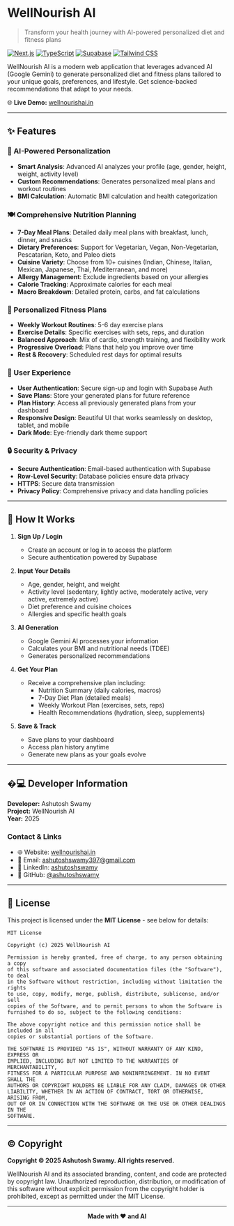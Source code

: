 # WellNourish AI

> Transform your health journey with AI-powered personalized diet and fitness plans

[![Next.js](https://img.shields.io/badge/Next.js-16.0-black?style=flat-square&logo=next.js)](https://nextjs.org/)
[![TypeScript](https://img.shields.io/badge/TypeScript-5-blue?style=flat-square&logo=typescript)](https://www.typescriptlang.org/)
[![Supabase](https://img.shields.io/badge/Supabase-2.76-green?style=flat-square&logo=supabase)](https://supabase.com/)
[![Tailwind CSS](https://img.shields.io/badge/Tailwind-4-38bdf8?style=flat-square&logo=tailwind-css)](https://tailwindcss.com/)

WellNourish AI is a modern web application that leverages advanced AI (Google Gemini) to generate personalized diet and fitness plans tailored to your unique goals, preferences, and lifestyle. Get science-backed recommendations that adapt to your needs.

🌐 **Live Demo:** [wellnourishai.in](https://wellnourishai.in)

---

## ✨ Features

### 🤖 AI-Powered Personalization

- **Smart Analysis**: Advanced AI analyzes your profile (age, gender, height, weight, activity level)
- **Custom Recommendations**: Generates personalized meal plans and workout routines
- **BMI Calculation**: Automatic BMI calculation and health categorization

### 🍽️ Comprehensive Nutrition Planning

- **7-Day Meal Plans**: Detailed daily meal plans with breakfast, lunch, dinner, and snacks
- **Dietary Preferences**: Support for Vegetarian, Vegan, Non-Vegetarian, Pescatarian, Keto, and Paleo diets
- **Cuisine Variety**: Choose from 10+ cuisines (Indian, Chinese, Italian, Mexican, Japanese, Thai, Mediterranean, and more)
- **Allergy Management**: Exclude ingredients based on your allergies
- **Calorie Tracking**: Approximate calories for each meal
- **Macro Breakdown**: Detailed protein, carbs, and fat calculations

### 💪 Personalized Fitness Plans

- **Weekly Workout Routines**: 5-6 day exercise plans
- **Exercise Details**: Specific exercises with sets, reps, and duration
- **Balanced Approach**: Mix of cardio, strength training, and flexibility work
- **Progressive Overload**: Plans that help you improve over time
- **Rest & Recovery**: Scheduled rest days for optimal results

### 👤 User Experience

- **User Authentication**: Secure sign-up and login with Supabase Auth
- **Save Plans**: Store your generated plans for future reference
- **Plan History**: Access all previously generated plans from your dashboard
- **Responsive Design**: Beautiful UI that works seamlessly on desktop, tablet, and mobile
- **Dark Mode**: Eye-friendly dark theme support

### 🔒 Security & Privacy

- **Secure Authentication**: Email-based authentication with Supabase
- **Row-Level Security**: Database policies ensure data privacy
- **HTTPS**: Secure data transmission
- **Privacy Policy**: Comprehensive privacy and data handling policies

---

## 🚀 How It Works

1. **Sign Up / Login**

   - Create an account or log in to access the platform
   - Secure authentication powered by Supabase

2. **Input Your Details**

   - Age, gender, height, and weight
   - Activity level (sedentary, lightly active, moderately active, very active, extremely active)
   - Diet preference and cuisine choices
   - Allergies and specific health goals

3. **AI Generation**

   - Google Gemini AI processes your information
   - Calculates your BMI and nutritional needs (TDEE)
   - Generates personalized recommendations

4. **Get Your Plan**

   - Receive a comprehensive plan including:
     - Nutrition Summary (daily calories, macros)
     - 7-Day Diet Plan (detailed meals)
     - Weekly Workout Plan (exercises, sets, reps)
     - Health Recommendations (hydration, sleep, supplements)

5. **Save & Track**
   - Save plans to your dashboard
   - Access plan history anytime
   - Generate new plans as your goals evolve

---

## �‍💻 Developer Information

**Developer:** Ashutosh Swamy  
**Project:** WellNourish AI  
**Year:** 2025

### Contact & Links

- 🌐 Website: [wellnourishai.in](https://wellnourishai.in)
- 📧 Email: [ashutoshswamy397@gmail.com](mailto:ashutoshswamy397@gmail.com)
- 💼 LinkedIn: [ashutoshswamy](https://www.linkedin.com/in/ashutoshswamy)
- 🐙 GitHub: [@ashutoshswamy](https://github.com/ashutoshswamy)

---

## 📝 License

This project is licensed under the **MIT License** - see below for details:

```
MIT License

Copyright (c) 2025 WellNourish AI

Permission is hereby granted, free of charge, to any person obtaining a copy
of this software and associated documentation files (the "Software"), to deal
in the Software without restriction, including without limitation the rights
to use, copy, modify, merge, publish, distribute, sublicense, and/or sell
copies of the Software, and to permit persons to whom the Software is
furnished to do so, subject to the following conditions:

The above copyright notice and this permission notice shall be included in all
copies or substantial portions of the Software.

THE SOFTWARE IS PROVIDED "AS IS", WITHOUT WARRANTY OF ANY KIND, EXPRESS OR
IMPLIED, INCLUDING BUT NOT LIMITED TO THE WARRANTIES OF MERCHANTABILITY,
FITNESS FOR A PARTICULAR PURPOSE AND NONINFRINGEMENT. IN NO EVENT SHALL THE
AUTHORS OR COPYRIGHT HOLDERS BE LIABLE FOR ANY CLAIM, DAMAGES OR OTHER
LIABILITY, WHETHER IN AN ACTION OF CONTRACT, TORT OR OTHERWISE, ARISING FROM,
OUT OF OR IN CONNECTION WITH THE SOFTWARE OR THE USE OR OTHER DEALINGS IN THE
SOFTWARE.
```

---

## © Copyright

**Copyright © 2025 Ashutosh Swamy. All rights reserved.**

WellNourish AI and its associated branding, content, and code are protected by copyright law. Unauthorized reproduction, distribution, or modification of this software without explicit permission from the copyright holder is prohibited, except as permitted under the MIT License.

---

<div align="center">

**Made with ❤️ and AI**

</div>
